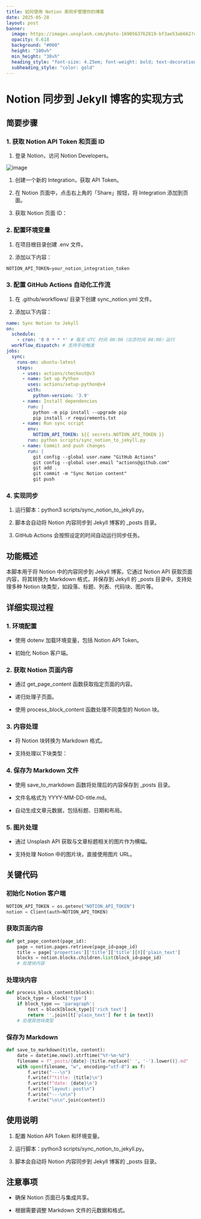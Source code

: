 ```yaml
---
title: 如何使用 Notion 来同步管理你的博客
date: 2025-05-28
layout: post
banner:
  image: https://images.unsplash.com/photo-1690563762819-bf3ae53ab662?crop=entropy&cs=tinysrgb&fit=max&fm=jpg&ixid=M3w2OTIwMzJ8MHwxfHJhbmRvbXx8fHx8fHx8fDE3NDg0MTM4Njh8&ixlib=rb-4.1.0&q=80&w=1080
  opacity: 0.618
  background: "#000"
  height: "100vh"
  min_height: "38vh"
  heading_style: "font-size: 4.25em; font-weight: bold; text-decoration: underline"
  subheading_style: "color: gold"
---
```


# Notion 同步到 Jekyll 博客的实现方式

## 简要步骤

### 1. 获取 Notion API Token 和页面 ID

1. 登录 Notion，访问 Notion Developers。

![image](https://prod-files-secure.s3.us-west-2.amazonaws.com/a7a0cc5a-89b9-4cda-8686-1fba0ca52f40/d19c1afe-dea5-4312-9333-786b0ba83054/image.png?X-Amz-Algorithm=AWS4-HMAC-SHA256&X-Amz-Content-Sha256=UNSIGNED-PAYLOAD&X-Amz-Credential=ASIAZI2LB4665VCDXTSW%2F20250528%2Fus-west-2%2Fs3%2Faws4_request&X-Amz-Date=20250528T063108Z&X-Amz-Expires=3600&X-Amz-Security-Token=IQoJb3JpZ2luX2VjEKb%2F%2F%2F%2F%2F%2F%2F%2F%2F%2FwEaCXVzLXdlc3QtMiJGMEQCIBlans0yTpvQH4ysRJO9rcrT%2BHPBRXpJM%2Fu1BdQ3IzrbAiBMCa3MpC1H2cv2p2L0ncuTDEGYC3GRl4bzpRJRuofMiyr%2FAwhvEAAaDDYzNzQyMzE4MzgwNSIMXHVv8%2FBzD7308F4SKtwDey3ZQzHN6tGDuRDVqTz4SFYxKYjUCrifMrWV%2BlcPty4VnxAWy1oZDzFEY7iJ20mefvjzX8lo2d5R4hI3uwtFZv1p33RBxqSzG0NSAXu%2BCRad8AEXImnXLtGNLsfkWjyLv3HK2Mqyszl0kKbb2fCGsoX8YEW%2B8nNq%2BOInj4HlyaoNDC6VFfGblR%2B4aEdzU7DxWcaGjRJGVGqJ8o9aUWZ9SEqw7yVYHCi8xkYqmszMHSgNfU6gNsz7mN1LBgYNS5iu4SU2JxqA5s6vJsgp1d7ALSIhALBxKd25UHjTl5ZVjPsuDoW%2Bb0K4iKbwMoEHHLClJxUJ2t41iU67e42zlwVOR4c7pGIyDtWgqntfclvclD3ycrSktrvQ2sVElgbv0PRXbnQiA5sNEQAk6aREMKCmfrYBzFKCVjDliEst7vHOMMynCp90Tu3AT0OHU80Jtf54AbEPm1yZamyz4Rl6Qg3EfbOFYSYOv%2F3z5BAT%2B6crlGwC6mao3QrRL8x%2Fq6NAUurqimBeJW8VCd6kTPNCHCZwCzmLZIlet1Coo7fAfuj2ilhUG81Fo92I9UaAXkZRprVnvxSzUxrjfueoWjyaq05c34h06JBvO9NcjpRZvgMKJl31DE7c0psFoYdBZmMw%2B8PawQY6pgEEq%2BpfOLHbfkWxmbnvwgUZOh3dVS0%2BG%2BRIQagSkot%2FwijTSDpVdDPy6ovkvAdz07h%2FBoiFxzbMk4s0i4btPdzg6DMjiVhebBpcvEHyBxUbfwxQwg98fYDl7DHu0XRfXnW2ZY4tvflQ%2FUbhq7VeUxB0cFFWKORGc1lDai55ObR5HrtoZla8Hx7ShaWQF0FgptBRO6BNZQFWG052Tfxup5dO9%2Bppy7bo&X-Amz-Signature=45176365e44fa786f04e1270f1682fe07f203a839c1bae2ffba02551fb6b619e&X-Amz-SignedHeaders=host&x-id=GetObject)

1. 创建一个新的 Integration，获取 API Token。

1. 在 Notion 页面中，点击右上角的「Share」按钮，将 Integration 添加到页面。

1. 获取 Notion 页面 ID：


### 2. 配置环境变量

1. 在项目根目录创建 .env 文件。

1. 添加以下内容：

```javascript
NOTION_API_TOKEN=your_notion_integration_token
```

### 3. 配置 GitHub Actions 自动化工作流

1. 在 .github/workflows/ 目录下创建 sync_notion.yml 文件。

1. 添加以下内容：

```yaml
name: Sync Notion to Jekyll
on:
  schedule:
    - cron: '0 0 * * *' # 每天 UTC 时间 00:00（北京时间 08:00）运行
  workflow_dispatch: # 支持手动触发
jobs:
  sync:
    runs-on: ubuntu-latest
    steps:
      - uses: actions/checkout@v3
      - name: Set up Python
        uses: actions/setup-python@v4
        with:
          python-version: '3.9'
      - name: Install dependencies
        run: |
          python -m pip install --upgrade pip
          pip install -r requirements.txt
      - name: Run sync script
        env:
          NOTION_API_TOKEN: ${{ secrets.NOTION_API_TOKEN }}
        run: python scripts/sync_notion_to_jekyll.py
      - name: Commit and push changes
        run: |
          git config --global user.name "GitHub Actions"
          git config --global user.email "actions@github.com"
          git add .
          git commit -m "Sync Notion content"
          git push
```

### 4. 实现同步

1. 运行脚本：python3 scripts/sync_notion_to_jekyll.py。

1. 脚本会自动将 Notion 内容同步到 Jekyll 博客的 _posts 目录。

1. GitHub Actions 会按照设定的时间自动运行同步任务。

## 功能概述

本脚本用于将 Notion 中的内容同步到 Jekyll 博客。它通过 Notion API 获取页面内容，将其转换为 Markdown 格式，并保存到 Jekyll 的 _posts 目录中。支持处理多种 Notion 块类型，如段落、标题、列表、代码块、图片等。

## 详细实现过程

### 1. 环境配置

- 使用 dotenv 加载环境变量，包括 Notion API Token。

- 初始化 Notion 客户端。

### 2. 获取 Notion 页面内容

- 通过 get_page_content 函数获取指定页面的内容。

- 递归处理子页面。

- 使用 process_block_content 函数处理不同类型的 Notion 块。

### 3. 内容处理

- 将 Notion 块转换为 Markdown 格式。

- 支持处理以下块类型：


### 4. 保存为 Markdown 文件

- 使用 save_to_markdown 函数将处理后的内容保存到 _posts 目录。

- 文件名格式为 YYYY-MM-DD-title.md。

- 自动生成文章元数据，包括标题、日期和布局。

### 5. 图片处理

- 通过 Unsplash API 获取与文章标题相关的图片作为横幅。

- 支持处理 Notion 中的图片块，直接使用图片 URL。

## 关键代码

### 初始化 Notion 客户端

```python
NOTION_API_TOKEN = os.getenv("NOTION_API_TOKEN")
notion = Client(auth=NOTION_API_TOKEN)
```

### 获取页面内容

```python
def get_page_content(page_id):
    page = notion.pages.retrieve(page_id=page_id)
    title = page['properties']['title']['title'][0]['plain_text']
    blocks = notion.blocks.children.list(block_id=page_id)
    # 处理块内容
```

### 处理块内容

```python
def process_block_content(block):
    block_type = block['type']
    if block_type == 'paragraph':
        text = block[block_type]['rich_text']
        return ''.join([t['plain_text'] for t in text])
    # 处理其他块类型
```

### 保存为 Markdown

```python
def save_to_markdown(title, content):
    date = datetime.now().strftime("%Y-%m-%d")
    filename = f"_posts/{date}-{title.replace(' ', '-').lower()}.md"
    with open(filename, "w", encoding="utf-8") as f:
        f.write("---\n")
        f.write(f"title: {title}\n")
        f.write(f"date: {date}\n")
        f.write("layout: post\n")
        f.write("---\n\n")
        f.write("\n\n".join(content))
```

## 使用说明

1. 配置 Notion API Token 和环境变量。

1. 运行脚本：python3 scripts/sync_notion_to_jekyll.py。

1. 脚本会自动将 Notion 内容同步到 Jekyll 博客的 _posts 目录。

## 注意事项

- 确保 Notion 页面已与集成共享。

- 根据需要调整 Markdown 文件的元数据和格式。